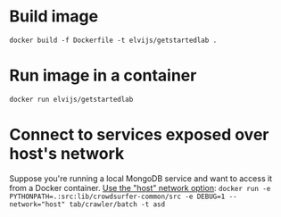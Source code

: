 # Build image

`docker build -f Dockerfile -t elvijs/getstartedlab .`

# Run image in a container

`docker run elvijs/getstartedlab`

# Connect to services exposed over host's network

Suppose you're running a local MongoDB service and want to access it from 
a Docker container.
[Use the "host" network option](https://stackoverflow.com/questions/24319662/from-inside-of-a-docker-container-how-do-i-connect-to-the-localhost-of-the-mach):
`docker run -e PYTHONPATH=.:src:lib/crowdsurfer-common/src -e DEBUG=1 --network="host" tab/crawler/batch -t asd`